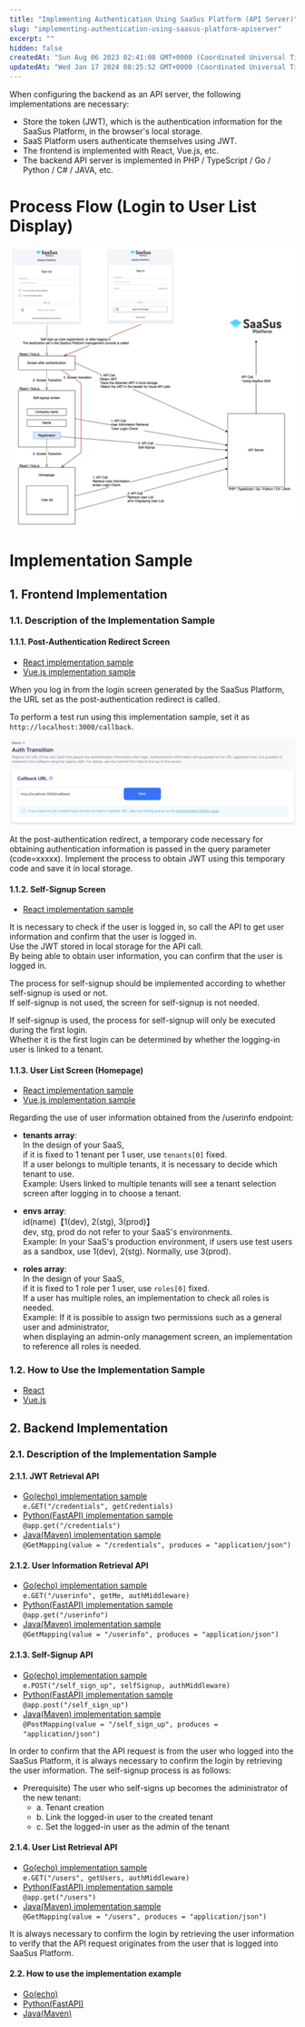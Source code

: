 ```yaml
---
title: "Implementing Authentication Using SaaSus Platform (API Server)"
slug: "implementing-authentication-using-saasus-platform-apiserver"
excerpt: ""
hidden: false
createdAt: "Sun Aug 06 2023 02:41:08 GMT+0000 (Coordinated Universal Time)"
updatedAt: "Wed Jan 17 2024 08:25:52 GMT+0000 (Coordinated Universal Time)"
---
```

When configuring the backend as an API server, the following implementations are necessary:
- Store the token (JWT), which is the authentication information for the SaaSus Platform, in the browser's local storage.
- SaaS Platform users authenticate themselves using JWT.
- The frontend is implemented with React, Vue.js, etc.
- The backend API server is implemented in PHP / TypeScript / Go / Python / C# / JAVA, etc.

# Process Flow (Login to User List Display)

![SaaSus Platform API Process Flow](/img/metering-api-sample/SaaSus_PlatformAPI.png)


# Implementation Sample

## 1. Frontend Implementation

### 1.1. Description of the Implementation Sample

#### 1.1.1. Post-Authentication Redirect Screen

- [React implementation sample](https://github.com/saasus-platform/implementation-sample-front-react/blob/main/src/pages/Callback.tsx)
- [Vue.js implementation sample](https://github.com/saasus-platform/implementation-sample-front-vue/blob/main/src/views/Callback.vue)

When you log in from the login screen generated by the SaaSus Platform, the URL set as the post-authentication redirect is called.

To perform a test run using this implementation sample, set it as `http://localhost:3000/callback`.

![Post-Authentication Redirect](/img/metering-api-sample/image-02.png)

At the post-authentication redirect, a temporary code necessary for obtaining authentication information is passed in the query parameter (code=xxxxx). Implement the process to obtain JWT using this temporary code and save it in local storage.

#### 1.1.2. Self-Signup Screen

- [React implementation sample](https://github.com/saasus-platform/implementation-sample-front-react/blob/main/src/pages/SelfSignUp.tsx)

It is necessary to check if the user is logged in, so call the API to get user information and confirm that the user is logged in.  
Use the JWT stored in local storage for the API call.  
By being able to obtain user information, you can confirm that the user is logged in.

The process for self-signup should be implemented according to whether self-signup is used or not.  
If self-signup is not used, the screen for self-signup is not needed.

If self-signup is used, the process for self-signup will only be executed during the first login.  
Whether it is the first login can be determined by whether the logging-in user is linked to a tenant.

#### 1.1.3. User List Screen (Homepage)

- [React implementation sample](https://github.com/saasus-platform/implementation-sample-front-react/blob/main/src/pages/UserPage.tsx)
- [Vue.js implementation sample](https://github.com/saasus-platform/implementation-sample-front-vue/blob/main/src/views/UserPage.vue)

Regarding the use of user information obtained from the /userinfo endpoint:

- **tenants array**:  
  In the design of your SaaS,  
  if it is fixed to 1 tenant per 1 user, use `tenants[0]` fixed.  
  If a user belongs to multiple tenants, it is necessary to decide which tenant to use.  
  Example: Users linked to multiple tenants will see a tenant selection screen after logging in to choose a tenant.

- **envs array**:  
  id(name)【1(dev), 2(stg), 3(prod)】  
  dev, stg, prod do not refer to your SaaS's environments.  
  Example: In your SaaS's production environment, if users use test users as a sandbox, use 1(dev), 2(stg). Normally, use 3(prod).

- **roles array**:  
  In the design of your SaaS,  
  if it is fixed to 1 role per 1 user, use `roles[0]` fixed.  
  If a user has multiple roles, an implementation to check all roles is needed.  
  Example: If it is possible to assign two permissions such as a general user and administrator,  
  when displaying an admin-only management screen, an implementation to reference all roles is needed.

### 1.2. How to Use the Implementation Sample

- [React](https://github.com/saasus-platform/implementation-sample-front-react/blob/main/README.md)
- [Vue.js](https://github.com/saasus-platform/implementation-sample-front-vue/blob/main/README.md)

## 2. Backend Implementation

### 2.1. Description of the Implementation Sample

#### 2.1.1. JWT Retrieval API
- [Go(echo) implementation sample](https://github.com/saasus-platform/implementation-sample-api-go/blob/main/main.go#L118)  
  `e.GET("/credentials", getCredentials)`
- [Python(FastAPI) implementation sample](https://github.com/saasus-platform/implementation-sample-api-python/blob/main/main.py#L85)  
  `@app.get("/credentials")`
- [Java(Maven) implementation sample](https://github.com/saasus-platform/implementation-sample-api-java/blob/main/src/main/java/implementsample/controller/SampleController.java#L85)  
  `@GetMapping(value = "/credentials", produces = "application/json")`

#### 2.1.2. User Information Retrieval API
- [Go(echo) implementation sample](https://github.com/saasus-platform/implementation-sample-api-go/blob/main/main.go#L180)  
  `e.GET("/userinfo", getMe, authMiddleware)`
- [Python(FastAPI) implementation sample](https://github.com/saasus-platform/implementation-sample-api-python/blob/main/main.py#L90)  
  `@app.get("/userinfo")`
- [Java(Maven) implementation sample](https://github.com/saasus-platform/implementation-sample-api-java/blob/main/src/main/java/implementsample/controller/SampleController.java#L131)  
  `@GetMapping(value = "/userinfo", produces = "application/json")`

#### 2.1.3. Self-Signup API

- [Go(echo) implementation sample](https://github.com/saasus-platform/implementation-sample-api-go/blob/main/main.go#L618")  
  `e.POST("/self_sign_up", selfSignup, authMiddleware)`
- [Python(FastAPI) implementation sample](https://github.com/saasus-platform/implementation-sample-api-python/blob/main/main.py#L372")  
  `@app.post("/self_sign_up")`
- [Java(Maven) implementation sample](https://github.com/saasus-platform/implementation-sample-api-java/blob/main/src/main/java/implementsample/controller/SampleController.java#L570")  
  `@PostMapping(value = "/self_sign_up", produces = "application/json")`

In order to confirm that the API request is from the user who logged into the SaaSus Platform, it is always necessary to confirm the login by retrieving the user information. The self-signup process is as follows:
  - Prerequisite) The user who self-signs up becomes the administrator of the new tenant:
    - a. Tenant creation
    - b. Link the logged-in user to the created tenant
    - c. Set the logged-in user as the admin of the tenant

#### 2.1.4. User List Retrieval API
- [Go(echo) implementation sample](https://github.com/saasus-platform/implementation-sample-api-go/blob/main/main.go#L192)  
  `e.GET("/users", getUsers, authMiddleware)`
- [Python(FastAPI) implementation sample](https://github.com/saasus-platform/implementation-sample-api-python/blob/main/main.py#L95)  
  `@app.get("/users")`
- [Java(Maven) implementation sample](https://github.com/saasus-platform/implementation-sample-api-java/blob/main/src/main/java/implementsample/controller/SampleController.java#L154)  
  `@GetMapping(value = "/users", produces = "application/json")`

It is always necessary to confirm the login by retrieving the user information to verify that the API request originates from the user that is logged into SaaSus Platform.

#### 2.2. How to use the implementation example
- [Go(echo)](https://github.com/saasus-platform/implementation-sample-api-go/blob/main/README.md)
- [Python(FastAPI)](https://github.com/saasus-platform/implementation-sample-api-python)
- [Java(Maven)](https://github.com/saasus-platform/implementation-sample-api-java)
